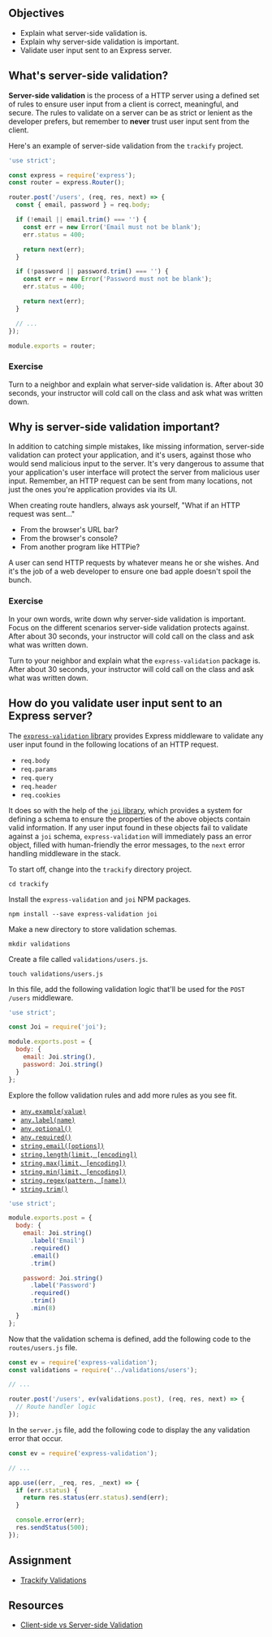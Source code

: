 ## Objectives

- Explain what server-side validation is.
- Explain why server-side validation is important.
- Validate user input sent to an Express server.

## What's server-side validation?

**Server-side validation** is the process of a HTTP server using a defined set of rules to ensure user input from a client is correct, meaningful, and secure. The rules to validate on a server can be as strict or lenient as the developer prefers, but remember to **never** trust user input sent from the client.

Here's an example of server-side validation from the `trackify` project.

```javascript
'use strict';

const express = require('express');
const router = express.Router();

router.post('/users', (req, res, next) => {
  const { email, password } = req.body;

  if (!email || email.trim() === '') {
    const err = new Error('Email must not be blank');
    err.status = 400;

    return next(err);
  }

  if (!password || password.trim() === '') {
    const err = new Error('Password must not be blank');
    err.status = 400;

    return next(err);
  }

  // ...
});

module.exports = router;
```

### Exercise

Turn to a neighbor and explain what server-side validation is. After about 30 seconds, your instructor will cold call on the class and ask what was written down.

## Why is server-side validation important?

In addition to catching simple mistakes, like missing information, server-side validation can protect your application, and it's users, against those who would send malicious input to the server. It's very dangerous to assume that your application's user interface will protect the server from malicious user input. Remember, an HTTP request can be sent from many locations, not just the ones you're application provides via its UI.

When creating route handlers, always ask yourself, "What if an HTTP request was sent..."

- From the browser's URL bar?
- From the browser's console?
- From another program like HTTPie?

A user can send HTTP requests by whatever means he or she wishes. And it's the job of a web developer to ensure one bad apple doesn't spoil the bunch.

### Exercise

In your own words, write down why server-side validation is important. Focus on the different scenarios server-side validation protects against. After about 30 seconds, your instructor will cold call on the class and ask what was written down.

Turn to your neighbor and explain what the `express-validation` package is. After about 30 seconds, your instructor will cold call on the class and ask what was written down.

## How do you validate user input sent to an Express server?

The [`express-validation` library](https://github.com/andrewkeig/express-validation) provides Express middleware to validate any user input found in the following locations of an HTTP request.

- `req.body`
- `req.params`
- `req.query`
- `req.header`
- `req.cookies`

It does so with the help of the [`joi` library](https://github.com/hapijs/joi), which provides a system for defining a schema to ensure the properties of the above objects contain valid information. If any user input found in these objects fail to validate against a `joi` schema, `express-validation` will immediately pass an error object, filled with human-friendly the error messages, to the `next` error handling middleware in the stack.

To start off, change into the `trackify` directory project.

```shell
cd trackify
```

Install the `express-validation` and `joi` NPM packages.

```shell
npm install --save express-validation joi
```

Make a new directory to store validation schemas.

```shell
mkdir validations
```

Create a file called `validations/users.js`.

```shell
touch validations/users.js
```

In this file, add the following validation logic that'll be used for the `POST /users` middleware.

```JavaScript
'use strict';

const Joi = require('joi');

module.exports.post = {
  body: {
    email: Joi.string(),
    password: Joi.string()
  }
};
```

Explore the follow validation rules and add more rules as you see fit.

- [`any.example(value)`](https://github.com/hapijs/joi/blob/v9.0.0-9/API.md#anyexamplevalue)
- [`any.label(name)`](https://github.com/hapijs/joi/blob/v9.0.0-9/API.md#anylabelname)
- [`any.optional()`](https://github.com/hapijs/joi/blob/v9.0.0-9/API.md#anyoptional)
- [`any.required()`](https://github.com/hapijs/joi/blob/v9.0.0-9/API.md#anyrequired)
- [`string.email([options])`](https://github.com/hapijs/joi/blob/v9.0.0-9/API.md#stringemailoptions)
- [`string.length(limit, [encoding])`](https://github.com/hapijs/joi/blob/v9.0.0-9/API.md#stringlengthlimit-encoding)
- [`string.max(limit, [encoding])`](https://github.com/hapijs/joi/blob/v9.0.0-9/API.md#stringmaxlimit-encoding)
- [`string.min(limit, [encoding])`](https://github.com/hapijs/joi/blob/v9.0.0-9/API.md#stringminlimit-encoding)
- [`string.regex(pattern, [name])`](https://github.com/hapijs/joi/blob/v9.0.0-9/API.md#stringregexpattern-name)
- [`string.trim()`](https://github.com/hapijs/joi/blob/v9.0.0-9/API.md#stringtrim)


```JavaScript
'use strict';

module.exports.post = {
  body: {
    email: Joi.string()
      .label('Email')
      .required()
      .email()
      .trim()

    password: Joi.string()
      .label('Password')
      .required()
      .trim()
      .min(8)
  }
};
```

Now that the validation schema is defined, add the following code to the `routes/users.js` file.

```JavaScript
const ev = require('express-validation');
const validations = require('../validations/users');

// ...

router.post('/users', ev(validations.post), (req, res, next) => {
  // Route handler logic
});
```

In the `server.js` file, add the following code to display the any validation error that occur.

```JavaScript
const ev = require('express-validation');

// ...

app.use((err, _req, res, _next) => {
  if (err.status) {
    return res.status(err.status).send(err);
  }

  console.error(err);
  res.sendStatus(500);
});
```

## Assignment

- [Trackify Validations](https://github.com/ryansobol/trackify/blob/express_validations/1_User_Input_Validation.md)

## Resources

- [Client-side vs Server-side Validation](http://stackoverflow.com/questions/162159/javascript-client-side-vs-server-side-validation)
